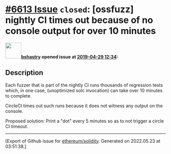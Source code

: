 # [\#6613 Issue](https://github.com/ethereum/solidity/issues/6613) `closed`: [ossfuzz] nightly CI times out because of no console output for over 10 minutes

#### <img src="https://avatars.githubusercontent.com/u/2388185?v=4" width="50">[bshastry](https://github.com/bshastry) opened issue at [2019-04-29 12:34](https://github.com/ethereum/solidity/issues/6613):

## Description

Each fuzzer that is part of the nightly CI runs thousands of regression tests which, in one case, (unoptimized solc invocation) can take over 10 minutes to complete.

CircleCI times out such runs because it does not witness any output on the console.

Proposed solution: Print a "dot" every 5 minutes so as to not trigger a circle CI timeout.




-------------------------------------------------------------------------------



[Export of Github issue for [ethereum/solidity](https://github.com/ethereum/solidity). Generated on 2022.05.23 at 03:51:38.]
